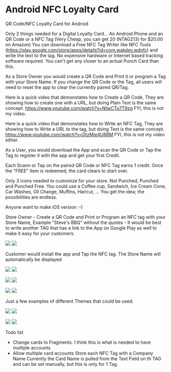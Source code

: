 # Android NFC Loyalty Card
QR Code/NFC Loyalty Card for Android

Only 2 things needed for a Digital Loyalty Card...  An Android Phone and an QR Code or a NFC Tag (Very Cheap, you can get 20 (NTAG213) for $20.00 on Amazon) You can download a Free NFC Tag Writer like NFC Tools (https://play.google.com/store/apps/details?id=com.wakdev.wdnfc) and write the text to the tag.  No expensive hardware or Internet based tracking software required.  You can't get any closer to an actual Punch Card than this.

As a Store Owner you would create a QR Code and Print it or program a Tag with your Store Name.  If you change the QR Code or the Tag, all users will need to reset the app to clear the currently paired QR/Tag.

Here is a quick video that demonstates how to Create a QR Code, They are showing how to create one with a URL, but doing Plain Text is the same concept.  https://www.youtube.com/watch?v=NtwCTo7T9zg FYI, this is not my video.

Here is a quick video that demonstates how to Write an NFC Tag, They are showing how to Write a URL to the tag, but doing Text is the same concept.  https://www.youtube.com/watch?v=DtzMie4U8RM FYI, this is not my video either.

As a User, you would download the App and scan the QR Code or Tap the Tag to register it with the app and get your first Credit.

Each Scann or Tap on the paired QR Code or NFC Tag earns 1 credit. Once the "FREE" item is redeemed, the card clears to start over.

Only 3 icons needed to customize for your store.  Not Punched, Punched and Punched Free.
You could use a Coffee cup, Sandwich, Ice Cream Cone, Car Washes, Oil Change, Muffins, Haircut, ...  You get the idea; the possibilities are endless.

Anyone want to make iOS version :-)


Store Owner - Create a QR Code and Print or Program an NFC tag with your Store Name, Example "Steve's BBQ" without the quotes - It would be best to write another TAG that has a link to the App on Google Play as well to make it easy for your customers.



<img src="http://www.soboapps.com/wp-content/uploads/2015/05/device-2016-04-16-120416.png">  <img src="http://www.soboapps.com/wp-content/uploads/2015/05/device-2016-04-16-120855.png">		

Customer would install the app and Tap the NFC tag.  The Store Name will automatically be displayed

<img src="http://www.soboapps.com/wp-content/uploads/2015/05/device-2016-04-16-121400.png">  <img src="http://www.soboapps.com/wp-content/uploads/2015/05/device-2016-04-09-113453.png">

<img src="http://www.soboapps.com/wp-content/uploads/2015/05/device-2016-04-16-121536.png">  <img src="http://www.soboapps.com/wp-content/uploads/2015/05/device-2016-04-09-114206.png">

<img src="http://www.soboapps.com/wp-content/uploads/2015/05/device-2016-04-09-113520.png">  <img src="http://www.soboapps.com/wp-content/uploads/2015/05/device-2016-04-09-113552.png">

Just a few examples of different Themes that could be used.

<img src="http://www.soboapps.com/wp-content/uploads/2015/05/device-2.png">  <img src="http://www.soboapps.com/wp-content/uploads/2015/05/device-3.png">

<img src="http://www.soboapps.com/wp-content/uploads/2015/05/device-4.png">  <img src="http://www.soboapps.com/wp-content/uploads/2015/05/device-5.png">


Todo list

* Change cards to Fragments. I think this is what is needed to have multiple accounts.
* Allow multiple card accounts
	Store each NFC Tag with a Company Name
		Currently the Card Name is pulled from the Text Field on th TAG and can be set manually, but this is only for 1 Tag.
